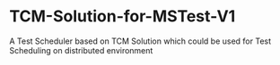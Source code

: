 # TCM-Solution-for-MSTest-V1
A Test Scheduler based on TCM Solution which could be used for Test Scheduling on distributed environment
